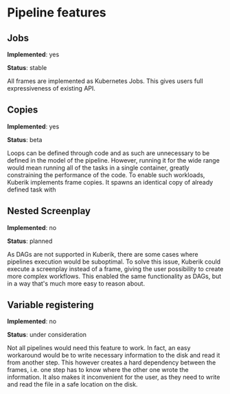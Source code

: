 # Pipeline features

## Jobs
**Implemented**: yes

**Status**: stable

All frames are implemented as Kubernetes Jobs. This gives users full expressiveness of existing API.

## Copies
**Implemented**: yes

**Status**: beta

Loops can be defined through code and as such are unnecessary to be defined in the model of the pipeline. However, running it for the wide range would mean running all of the tasks in a single container, greatly constraining the performance of the code. To enable such workloads, Kuberik implements frame copies. It spawns an identical copy of already defined task with

## Nested Screenplay
**Implemented**: no

**Status**: planned

As DAGs are not supported in Kuberik, there are some cases where pipelines execution would be suboptimal. To solve this issue, Kuberik could execute a screenplay instead of a frame, giving the user possibility to create more complex workflows. This enabled the same functionality as DAGs, but in a way that's much more easy to reason about.

## Variable registering
**Implemented**: no

**Status**: under consideration

Not all pipelines would need this feature to work. In fact, an easy workaround would be to write necessary information to the disk and read it from another step. This however creates a hard dependency between the frames, i.e. one step has to know where the other one wrote the information. It also makes it inconvenient for the user, as they need to write and read the file in a safe location on the disk.
